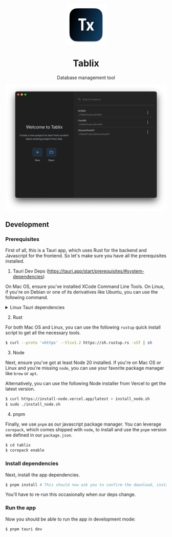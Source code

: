 <div align="center">
  <img align="center" width="128px" src="./crates/tablix-tauri/icons/icon.png" />
	<h1 align="center"><b>Tablix</b></h1>
	<p align="center">
		Database management tool
  </p>
</div>

<img align="center" src="./assets/welcome.png" alt="Welcome Page Screenshot" />

## Development
### Prerequisites

First of all, this is a Tauri app, which uses Rust for the backend and Javascript for the frontend. So let's make sure you have all the prerequisites installed.

1. Tauri Dev Deps (https://tauri.app/start/prerequisites/#system-dependencies)

On Mac OS, ensure you've installed XCode Command Line Tools. On Linux, if you're on Debian or one of its derivatives like Ubuntu, you can use the following command.

<details>
<summary>Linux Tauri dependencies</summary>

```bash
$ sudo apt update
$ sudo apt install libwebkit2gtk-4.1-dev \
  build-essential \
  curl \
  wget \
  file \
  libxdo-dev \
  libssl-dev \
  libayatana-appindicator3-dev \
  librsvg2-dev \
  cmake
```

</details>

2. Rust

For both Mac OS and Linux, you can use the following `rustup` quick install script to get all the necessary tools.

```bash
$ curl --proto '=https' --tlsv1.2 https://sh.rustup.rs -sSf | sh
```

3. Node

Next, ensure you've got at least Node 20 installed. If you're on Mac OS or Linux and you're missing `node`, you can use your favorite package manager like `brew` or `apt`.

Alternatively, you can use the following Node installer from Vercel to get the latest version.

```bash
$ curl https://install-node.vercel.app/latest > install_node.sh
$ sudo ./install_node.sh
```

4. pnpm

Finally, we use `pnpm` as our javascript package manager. You can leverage `corepack`, which comes shipped with `node`, to install and use the `pnpm` version we defined in our `package.json`.

```bash
$ cd tablix
$ corepack enable
```

### Install dependencies

Next, install the app dependencies.

```bash
$ pnpm install # This should now ask you to confirm the download, installation, and use of pnpm via corepack
```

You'll have to re-run this occasionally when our deps change.

### Run the app

Now you should be able to run the app in development mode:

```bash
$ pnpm tauri dev
```
